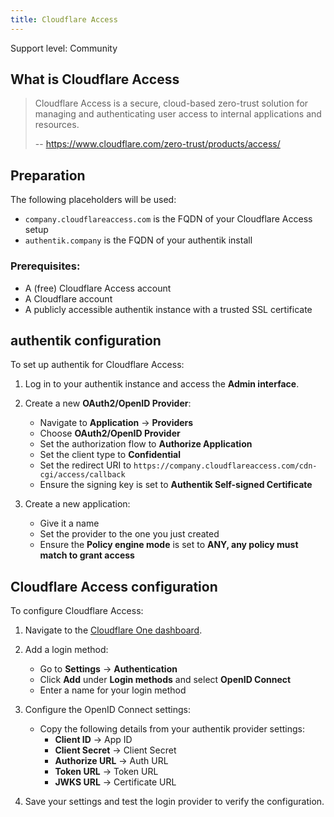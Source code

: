 ```yaml
---
title: Cloudflare Access
---
```

<span class="badge badge--secondary">Support level: Community</span>

## What is Cloudflare Access

> Cloudflare Access is a secure, cloud-based zero-trust solution for managing and authenticating user access to internal applications and resources.
>
> -- https://www.cloudflare.com/zero-trust/products/access/

## Preparation

The following placeholders will be used:

- `company.cloudflareaccess.com` is the FQDN of your Cloudflare Access setup
- `authentik.company` is the FQDN of your authentik install

### Prerequisites:
- A (free) Cloudflare Access account
- A Cloudflare account
- A publicly accessible authentik instance with a trusted SSL certificate

## authentik configuration

To set up authentik for Cloudflare Access:

1. Log in to your authentik instance and access the **Admin interface**.

2. Create a new **OAuth2/OpenID Provider**:

   - Navigate to **Application** → **Providers**
   - Choose **OAuth2/OpenID Provider**
   - Set the authorization flow to **Authorize Application**
   - Set the client type to **Confidential**
   - Set the redirect URI to `https://company.cloudflareaccess.com/cdn-cgi/access/callback`
   - Ensure the signing key is set to **Authentik Self-signed Certificate**

4. Create a new application:
   - Give it a name
   - Set the provider to the one you just created
   - Ensure the **Policy engine mode** is set to **ANY, any policy must match to grant access**

## Cloudflare Access configuration

To configure Cloudflare Access:

1. Navigate to the [Cloudflare One dashboard](https://one.dash.cloudflare.com).

2. Add a login method:
   - Go to **Settings** → **Authentication**
   - Click **Add** under **Login methods** and select **OpenID Connect**
   - Enter a name for your login method

3. Configure the OpenID Connect settings:
   - Copy the following details from your authentik provider settings:
     - **Client ID** → App ID
     - **Client Secret** → Client Secret
     - **Authorize URL** → Auth URL
     - **Token URL** → Token URL
     - **JWKS URL** → Certificate URL

4. Save your settings and test the login provider to verify the configuration.
